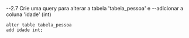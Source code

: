﻿--2.7 Crie uma query para alterar a tabela 'tabela_pessoa' e 
--adicionar a coluna 'idade' (int)

```
alter table tabela_pessoa
add idade int;
```